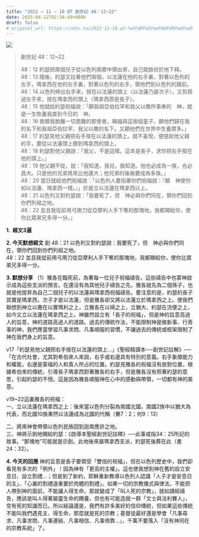 ```yaml
---
title: "2022 – 11 – 18 QT 創世記 48：12~22"
date: 2025-04-12T02:34:49+0800
draft: false
# original_url: https://cmtc.tw/2022-11-18-qt-%e5%89%b5%e4%b8%96%e8%a8%98-48%ef%bc%9a1222
---
```


![](/images/qt.jpg)
> 創世記 48：12\~22
>
> 48：12 約瑟把兩個兒子從以色列兩膝中領出來，自己就臉伏於地下拜。  
> 48：13 隨後，約瑟又拉著他們兩個，以法蓮在他的右手裏，對著以色列的左手，瑪拿西在他的左手裏，對著以色列的右手，領他們到以色列的跟前。  
> 48：14 以色列伸出右手來，按在以法蓮的頭上〈以法蓮乃是次子〉，又剪搭過左手來，按在瑪拿西的頭上〈瑪拿西原是長子〉。  
> 48：15 他就給約瑟祝福說：「願我祖亞伯拉罕和我父以撒所事奉的　神，就是一生牧養我直到今日的　神，  
> 48：16 救贖我脫離一切患難的那使者，賜福與這兩個童子。願他們歸在我的名下和我祖亞伯拉罕、我父以撒的名下。又願他們在世界中生養眾多。」  
> 48：17 約瑟見他父親把右手按在以法蓮的頭上，就不喜悅，便提起他父親的手，要從以法蓮頭上挪到瑪拿西的頭上。  
> 48：18 約瑟對他父親說：「我父，不是這樣。這本是長子，求你把右手按在他的頭上。」  
> 48：19 他父親不從，說：「我知道，我兒，我知道。他也必成為一族，也必昌大。只是他的兄弟將來比他還大；他兄弟的後裔要成為多族。」  
> 48：20 當日就給他們祝福說：「以色列人要指著你們祝福說：『願　神使你如以法蓮、瑪拿西一樣。』」於是立以法蓮在瑪拿西以上。  
> 48：21 以色列又對約瑟說：「我要死了，但　神必與你們同在，領你們回到你們列祖之地。  
> 48：22 並且我從前用弓用刀從亞摩利人手下奪的那塊地，我都賜給你，使你比眾弟兄多得一分。」

**1.  經文3遍**

**2. 今天默想經文**
創 48：21 以色列又對約瑟說：我要死了，但　神必與你們同在，領你們回到你們列祖之地。  
48：22 並且我從前用弓用刀從亞摩利人手下奪的那塊地，我都賜給你，使你比眾弟兄多得一分。

**3. 默想分享**
（1）雅各在臨死前，為著每一位兒子祝福禱告，這些禱告中也蒙神啟示成為這些支派的預言。在還沒有為其他兒子禱告之先，雅各就先為二個孫子，也就是他提昇為自己二個兒子的以法蓮與瑪拿西祝福禱告。要注意的是，約瑟的長子其實是瑪拿西，次子才是以法蓮，但是雅各卻又將以法蓮立於瑪拿西之上。使我們聯想到神立以撒在以實瑪利之上，立雅各在以掃之上，立猶大、約瑟在流便之上，如今又立以法蓮在瑪拿西之上。神雖然設立有「長子的祝福」，但是神的旨意高過人的旨意，神的道路高過人的道路。過去的傳統作法，不能限制神是做新事、行奇事的神，我們應當學習凡事求問、凡事順服的習慣，不讓過去的傳統或框架限制了神在我們身上的旨意。

v17「約瑟見他父親把右手按在以法蓮的頭上…」《聖經精讀本──創世記註解》──「在古代社會，尤其對希伯來人來說，右手或右邊具有特別的意義。右手象徵能力和權能，右邊是蒙福的人和貴人所占的位置。約瑟見雅各的祝福沒有放對位置，根據希伯來的傳統，引導長子瑪拿西對著雅各的右手，但是雅各沒有照著約瑟的意思，引起約瑟的不悅。這是因為雅各順服神在心中的感動與帶領，一切都有神的美意。

v19\~22這裏雅各的祝福：  
一、立以法蓮在瑪拿西之上：後來當以色列分裂為南國北國，南國2族中以猶大為代表，而北國10族果然以法蓮成為北國的代稱（賽7：2；何9：13）

二、將來神會帶領以色列民族回到迦南應許之地。  
三、神將示劍地賜給約瑟：《啟導本聖經創世記註釋》──此事或指34：25所記的故事。“那塊地”可能就是示劍。此地後來屬瑪拿西支派，約瑟死後葬在此（書24：32）。

**4. 今天的回應**
神的旨意是長子要領受「雙倍的祝福」，但在以色列歷史中，我們卻看見有多次的「例外」！因為神有「更高的主權」。這也使我想到神在舊約設立安息日、設立割禮…；但是到了新約，耶穌重新教導以色列人認識「人子才是安息日的主」、「心裏的割禮遠重要於肉體的割禮」。如果一切的宗教儀式與律法，不能把人帶到神的面前，不能讓人得生命，那就變成了「叫人死的宗教」，就如讀經禱告，應該是叫人得著屬靈生命的餵養，但也有可能造就一群「文士與法利賽人」，空有死的知識而已。所以結論還是，我們有許多美好的信仰傳統，但如果這些傳統不能叫我們遇見主、得生命，那麼就是死的宗教；基督徒最好還是學會「凡事尋求、凡事求問、凡事連結、凡事相信、凡事倚靠…」，千萬不要落入「沒有神同在的宗教系統」了。
